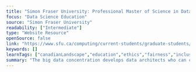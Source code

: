 ```yaml
---
title: "Simon Fraser University: Professional Master of Science in Data Science - Big Data"
focus: "Data Science Education"
source: "Simon Fraser University"
readability: ["Intermediate"]
type: "Website Resource"
openSource: false
link: "https://www.sfu.ca/computing/current-students/graduate-students/academic-programs/professional-master-of-science-in-computer-science/about-the-program/big-data.html"
keywords: []
learnTags: ["canadianLandscape","education","ethics","fairness","inclusivePractice","machineLearning"]
summary: "The big data concentration develops data architects who can create new tools that find value in the vast amounts of information generated toda and who are capable of offering insights that influence strategic decision-making. "
---
```

